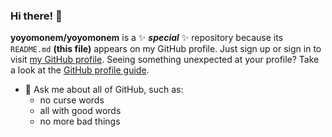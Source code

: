 ### Hi there! 👋


**yoyomonem/yoyomonem** is a ✨ **_special_** ✨ repository because its `README.md` **(this file)** appears on my GitHub profile. Just sign up or sign in to visit [my GitHub profile](https://github.com/yoyomonem/). Seeing something unexpected at your profile? Take a look at the [GitHub profile guide](https://docs.github.com/en/github/setting-up-and-managing-your-github-profile).

* 💬 Ask me about all of GitHub, such as:
  * no curse words
  * all with good words
  * no more bad things

<!-- Please be aware that curse words violate The Youssef Nasr Company and Youssef Land. -->
